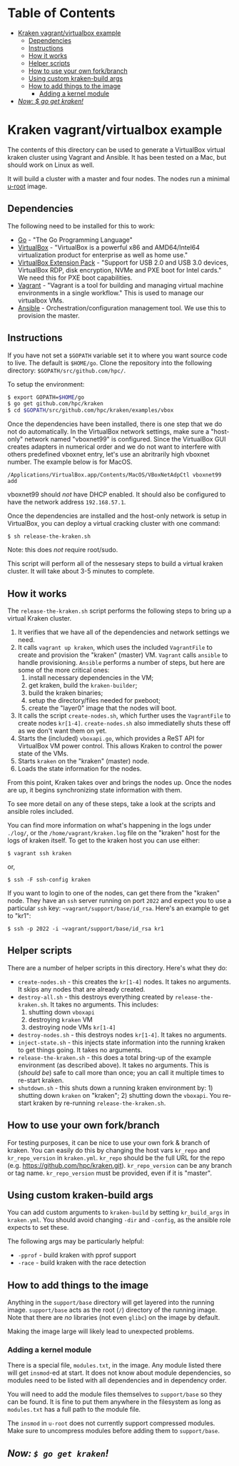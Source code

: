 Table of Contents
=================

   * [Kraken vagrant/virtualbox example](#kraken-vagrantvirtualbox-example)
      * [Dependencies](#dependencies)
      * [Instructions](#instructions)
      * [How it works](#how-it-works)
      * [Helper scripts](#helper-scripts)
      * [How to use your own fork/branch](#how-to-use-your-own-forkbranch)
      * [Using custom kraken-build args](#using-custom-kraken-build-args)
      * [How to add things to the image](#how-to-add-things-to-the-image)
         * [Adding a kernel module](#adding-a-kernel-module)
   * [<em>Now: $ go get kraken!</em>](#now--go-get-kraken)

# Kraken vagrant/virtualbox example

The contents of this directory can be used to generate a VirtualBox virtual kraken cluster using Vagrant and Ansible.  It has been tested on a Mac, but should work on Linux as well.

It will build a cluster with a master and four nodes.  The nodes run a minimal [u-root](https://github.com/u-root-/u-root) image.

## Dependencies

The following need to be installed for this to work:
- [Go](https://golang.org/) - "The Go Programming Language"
- [VirtualBox](https://virtulabox.org) - "VirtualBox is a powerful x86 and AMD64/Intel64 virtualization product for enterprise as well as home use."
- [VirtualBox Extension Pack](https://www.virtualbox.org/wiki/Downloads) - "Support for USB 2.0 and USB 3.0 devices, VirtualBox RDP, disk encryption, NVMe and PXE boot for Intel cards."  We need this for PXE boot capabilities.
- [Vagrant](https://www.vagrantup.com) - "Vagrant is a tool for building and managing virtual machine environments in a single workflow."  This is used to manage our virtualbox VMs.
- [Ansible](https://www.ansible.com) - Orchestration/configuration management tool.  We use this to provision the master.

## Instructions

If you have not set a `$GOPATH` variable set it to where you want source code to live.  The default is `$HOME/go`.
Clone the repository into the following directory: `$GOPATH/src/github.com/hpc/`.

To setup the environment:
```bash 
$ export GOPATH=$HOME/go
$ go get github.com/hpc/kraken
$ cd $GOPATH/src/github.com/hpc/kraken/examples/vbox
``` 
Once the dependencies have been installed, there is one step that we do not do automatically.  In the VirtualBox network settings, make sure a "host-only" network named "vboxnet99" is configured. Since the VirtualBox GUI creates adapters in numerical order and we do not want to interfere with others predefined vboxnet entry, let's use an abritrarily high vboxnet number. The example below is for MacOS.

`/Applications/VirtualBox.app/Contents/MacOS/VBoxNetAdpCtl vboxnet99 add`

 vboxnet99 should *not* have DHCP enabled.  It should also be configured to have the network address `192.168.57.1`. 

Once the dependencies are installed and the host-only network is setup in VirtualBox, you can deploy a virtual cracking cluster with one command:

`$ sh release-the-kraken.sh`

Note: this does *not* require root/sudo.  

This script will perform all of the nessesary steps to build a virtual kraken cluster.  It will take about 3-5 minutes to complete.

## How it works

The `release-the-kraken.sh` script performs the following steps to bring up a virtual Kraken cluster.

1. It verifies that we have all of the dependencies and network settings we need.
2. It calls `vagrant up kraken`, which uses the included `VagrantFile` to create and provision the "kraken" (master) VM.  `Vagrant` calls `ansible` to handle provisioning.  `Ansible` performs a number of steps, but here are some of the more critical ones:
   1. install necessary dependencies in the VM;
   2. get kraken, build the `kraken-builder`;
   3. build the kraken binaries;
   4. setup the directory/files needed for pxeboot;
   5. create the "layer0" image that the nodes will boot.
3. It calls the script `create-nodes.sh`, which further uses the `VagrantFile` to create nodes `kr[1-4]`.  `create-nodes.sh` also immediatelly shuts these off as we don't want them on yet.
4. Starts the (included) `vboxapi.go`, which provides a ReST API for VirtualBox VM power control.  This allows Kraken to control the power state of the VMs.
5. Starts `kraken` on the "kraken" (master) node.
6. Loads the state information for the nodes.

From this point, Kraken takes over and brings the nodes up.  Once the nodes are up, it begins synchronizing state information with them.

To see more detail on any of these steps, take a look at the scripts and ansible roles included.

You can find more information on what's happening in the logs under `./log/`, or the `/home/vagrant/kraken.log` file on the "kraken" host for the logs of kraken itself.  To get to the kraken host you can use either:

`$ vagrant ssh kraken`

or,

`$ ssh -F ssh-config kraken`

If you want to login to one of the nodes, can get there from the "kraken" node.  They have an `ssh` server running on port `2022` and expect you to use a particular `ssh` key: `~vagrant/support/base/id_rsa`.  Here's an example to get to "kr1":

`$ ssh -p 2022 -i ~vagrant/support/base/id_rsa kr1`

## Helper scripts

There are a number of helper scripts in this directory.  Here's what they do:

- `create-nodes.sh` - this creates the `kr[1-4]` nodes.  It takes no arguments.  It skips any nodes that are already created.
- `destroy-all.sh` - this destroys everything created by `release-the-kraken.sh`.  It takes no arguments.  This includes:
   1. shutting down `vboxapi`
   2. destroying `kraken` VM
   3. destroying node VMs `kr[1-4]`
- `destroy-nodes.sh` - this destroys nodes `kr[1-4]`.  It takes no arguments.
- `inject-state.sh` - this injects state information into the running kraken to get things going.  It takes no arguments.
- `release-the-kraken.sh` - this does a total bring-up of the example environment (as described above).  It takes no arguments.  This is (*should be*) safe to call more than once; you an call it multiple times to re-start kraken.
- `shutdown.sh` - this shuts down a running kraken environment by: 1) shutting down `kraken` on "kraken"; 2) shutting down the `vboxapi`. You re-start kraken by re-running `release-the-kraken.sh`.

## How to use your own fork/branch

For testing purposes, it can be nice to use your own fork & branch of kraken.  You can easily do this by changing the host vars `kr_repo` and `kr_repo_version` in `kraken.yml`.  `kr_repo` should be the full URL for the repo (e.g. https://github.com/hpc/kraken.git).  `kr_repo_version` can be any branch or tag name.  `kr_repo_version` must be provided, even if it is "master". 

## Using custom kraken-build args

You can add custom arguments to `kraken-build` by setting `kr_build_args` in `kraken.yml`.  You should avoid changing `-dir` and `-config`, as the ansible role expects to set these.

The following args may be particularly helpful:

- `-pprof` - build kraken with pprof support
- `-race` - build kraken with the race detection

## How to add things to the image

Anything in the `support/base` directory will get layered into the running image.  `support/base` acts as the root (`/`) directory of the running image.  Note that there are *no* libraries (not even `glibc`) on the image by default.

Making the image large will likely lead to unexpected problems.

### Adding a kernel module

There is a special file, `modules.txt`, in the image.  Any module listed there will get `insmod`-ed at start.  It does not know about module dependencies, so modules need to be listed with all dependencies and in dependency order.  

You will need to add the module files themselves to `support/base` so they can be found.  It is fine to put them anywhere in the filesystem as long as `modules.txt` has a full path to the module file.

The `insmod` in `u-root` does not currently support compressed modules.  Make sure to uncompress modules before adding them to `support/base`.

## _Now: `$ go get kraken`!_
